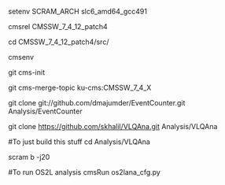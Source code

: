 setenv SCRAM_ARCH slc6_amd64_gcc491

cmsrel CMSSW_7_4_12_patch4

cd CMSSW_7_4_12_patch4/src/

cmsenv

git cms-init

git cms-merge-topic ku-cms:CMSSW_7_4_X

git clone git://github.com/dmajumder/EventCounter.git Analysis/EventCounter

git clone https://github.com/skhalil/VLQAna.git Analysis/VLQAna

#To just build this stuff
cd Analysis/VLQAna

scram b -j20

#To run OS2L analysis 
cmsRun os2lana_cfg.py
